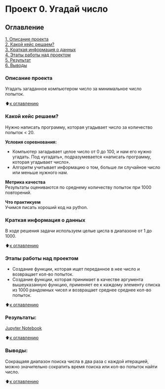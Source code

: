 # Проект 0. Угадай число

## Оглавление  
[1. Описание проекта](https://github.com/EvgenyRomanov/home_task_mod8_9.1/blob/main/README.md#описание-проекта)  
[2. Какой кейс решаем?](https://github.com/EvgenyRomanov/home_task_mod8_9.1/blob/main/README.md#какой-кейс-решаем)  
[3. Краткая информация о данных](https://github.com/EvgenyRomanov/home_task_mod8_9.1/blob/main/README.md#краткая-информация-о-данных)  
[4. Этапы работы над проектом](https://github.com/EvgenyRomanov/home_task_mod8_9.1/blob/main/README.md#этапы-работы-над-проектом)  
[5. Результат](https://github.com/EvgenyRomanov/home_task_mod8_9.1/blob/main/README.md#результаты)    
[6. Выводы](https://github.com/EvgenyRomanov/home_task_mod8_9.1/blob/main/README.md#выводы) 

### Описание проекта    
Угадать загаданное компьютером число за минимальное число попыток.

:arrow_up:[к оглавлению](https://github.com/EvgenyRomanov/home_task_mod8_9.1/blob/main/README.md#оглавление)


### Какой кейс решаем?    
Нужно написать программу, которая угадывает число за количество попыток < 20.

**Условия соревнования:**  
- Компьютер загадывает целое число от 0 до 100, и нам его нужно угадать. Под «угадать», подразумевается «написать программу, которая угадывает число».
- Алгоритм учитывает информацию о том, больше ли случайное число или меньше нужного нам.

**Метрика качества**     
Результаты оцениваются по среднему количеству попыток при 1000 повторений.

**Что практикуем**     
Учимся писать хороший код на python.


### Краткая информация о данных
В ходе решения задачи используем целые цисла в диапазоне от 1 до 1000.
  
:arrow_up:[к оглавлению](https://github.com/EvgenyRomanov/home_task_mod8_9.1/blob/main/README.md#оглавление)


### Этапы работы над проектом  
- Создание функции, которая ищет переданное в нее число и возвращает кол-во попыток.
- Создание функции, которая принимает в качестве аргумента вышеуказанную функцию, применяет ее к каждому элементу списка из 1000 рандомных чисел
и возвращает среднее среднее кол-во попыток.

:arrow_up:[к оглавлению](https://github.com/EvgenyRomanov/home_task_mod8_9.1/blob/main/README.md#оглавление)


### Результаты:  
[Jupyter Notebook](https://github.com/EvgenyRomanov/home_task_mod8_9.1/blob/main/game_book.ipynb)

:arrow_up:[к оглавлению](https://github.com/EvgenyRomanov/home_task_mod8_9.1/blob/main/README.md#оглавление)


### Выводы:  
Сокращаяя диапазон поиска числа в два раза с каждой итерацией, можно значительно сократить время поиска или кол-во попыток найти число.

:arrow_up:[к оглавлению](https://github.com/EvgenyRomanov/home_task_mod8_9.1/blob/main/README.md#оглавление)
